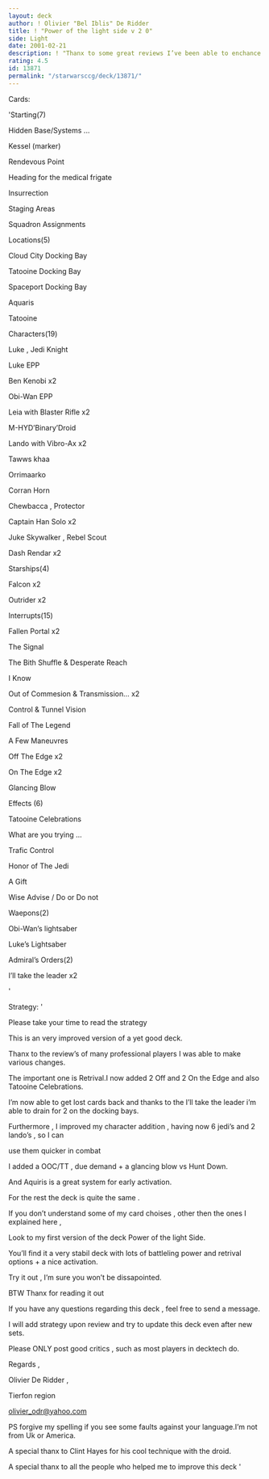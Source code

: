 ```yaml
---
layout: deck
author: ! Olivier "Bel Iblis" De Ridder
title: ! "Power of the light side v 2 0"
side: Light
date: 2001-02-21
description: ! "Thanx to some great reviews I’ve been able to enchance this deck. I hope you like it"
rating: 4.5
id: 13871
permalink: "/starwarsccg/deck/13871/"
---
```

Cards: 

'Starting(7) 

Hidden Base/Systems ... 

Kessel (marker) 

Rendevous Point 

Heading for the medical frigate 

Insurrection 

Staging Areas 

Squadron Assignments 


Locations(5) 

Cloud City  Docking Bay 

Tatooine  Docking Bay 

Spaceport  Docking Bay

Aquaris

Tatooine


Characters(19) 

Luke , Jedi Knight 

Luke EPP

Ben Kenobi x2 

Obi-Wan EPP

Leia with Blaster Rifle x2 

M-HYD&#8217;Binary&#8217;Droid 

Lando with Vibro-Ax x2 

Tawws khaa 

Orrimaarko 

Corran Horn 

Chewbacca , Protector 

Captain Han Solo x2 

Juke Skywalker , Rebel Scout 

Dash Rendar x2



Starships(4)

Falcon x2

Outrider x2



Interrupts(15) 

Fallen Portal x2 

The Signal 

The Bith Shuffle & Desperate Reach 

I Know 

Out of Commesion & Transmission... x2 

Control & Tunnel Vision 

Fall of The Legend

A Few Maneuvres

Off The Edge x2

On The Edge x2

Glancing Blow


Effects (6) 

Tatooine Celebrations 

What are you trying ... 

Trafic Control 

Honor of The Jedi 

A Gift 

Wise Advise / Do or Do not


Waepons(2) 

Obi-Wan&#8217;s lightsaber 

Luke&#8217;s Lightsaber 


Admiral’s Orders(2)

I’ll take the leader x2







'

Strategy: '

Please take your time to read the strategy 


This is an very improved version of a yet good deck.

Thanx to the review’s of many professional players I was able to make various changes.

The important one is Retrival.I now added 2 Off and 2 On the Edge and also Tatooine Celebrations.

I’m now able to get lost cards back and thanks to the I’ll take the leader i’m able to drain for 2 on the docking bays.

Furthermore , I improved my character addition , having now 6 jedi’s and 2 lando’s , so I can 

use them quicker in combat

I added a OOC/TT , due demand + a glancing blow vs Hunt Down.

And Aquiris is a great system for early activation.

For the rest the deck is quite the same .


If you don’t understand some of my card choises , other then the ones I explained here ,

Look to my first version of the deck  Power of the light Side.

You’ll find it a very stabil deck with lots of battleling power and retrival options + a nice activation.



Try it out , I&#8217;m sure you won&#8217;t be dissapointed. 

BTW Thanx for reading it out 



If you have any questions regarding this deck , feel free to send a message.

I will add strategy upon review and try to update this deck even after new sets.

Please ONLY post good critics , such as most players in decktech do.



Regards ,

Olivier De Ridder , 

Tierfon region


olivier_odr@yahoo.com


PS  forgive my spelling if you see some faults against your language.I&#8217;m not from Uk or America. 


A special thanx to Clint Hayes for his cool technique with the droid. 

A special thanx to all the people who helped me to improve this deck '
